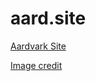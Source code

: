 # aard.site

[Aardvark Site](http://aard.site)

[Image credit](https://freesvg.org/papapishu-aardvark)
